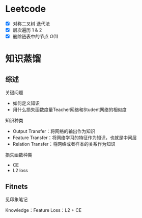 # Leetcode

- [x] 对称二叉树 迭代法
- [x] 层次遍历 1 & 2
- [x] 删除链表中的节点 $O(1)$

# 知识蒸馏

## 综述

关键问题

- 如何定义知识
- 用什么损失函数度量Teacher网络和Student网络的相似度

知识种类

- Output Transfer：将网络的输出作为知识
- Feature Transfer：将网络学习的特征作为知识，也就是中间层
- Relation Transfer：将网络或者样本的关系作为知识

损失函数种类

- CE
- L2 loss

## Fitnets

见印象笔记

Knowledge：Feature
Loss：L2 + CE
